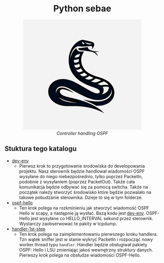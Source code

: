 <h1 align="center">Python sebae</h1>

<p align="center">
  <img src="img/logo.png"/>
  <br>
  <i>Controller handling OSPF</i>
  <br>
</p>

## Stuktura tego katalogu

- [dev-env](dev-env/)
    - Pierwsz krok to przygotowanie środowiska do developowania projektu. Nasz sterownik będzie handlował wiadomości OSPF wysyłane do niego niebezpośrednio, tylko poprzez PacketIn, podobnie z wysyłaniem (poprzez PacketOut). Także cała komunikacja będzie odbywać się za pomocą switcha. Także na początek należy stworzyć środowisko które będzie pozwalało na takowe pobudzanie sterownika. Dzieje to się w tym folderze.
- [ospf-hello](ospf-hello/)
    - Ten krok polega na rozkminieniu jak stworzyć wiadomość OSPF Hello w scapy, a następnie ją wysłać. Bazą kodu jest [dev-env](dev-env/). OSPF-Hello  jest wysyłane co HELLO_INTERVAL sekund przez sterownik. Wystarczy zaobserwować te pakity w tcpdump.
- [handler-1st-step](handler-1st-step/)
    - Ten krok polega na zaimplementowaniu pierwszego kroku handlera. Tzn wątek sniffer jest w stanie wykryć PacketIn i rozpocząć nowy worker thread typu `handler`. Handler będzie obsługiwał pakiety OSPF: Hello i LSU zmieniając jakoś wewnętrzny struktury danych. Pierwszy krok polega na obsłudze wiadomości OSPF-Hello.

  